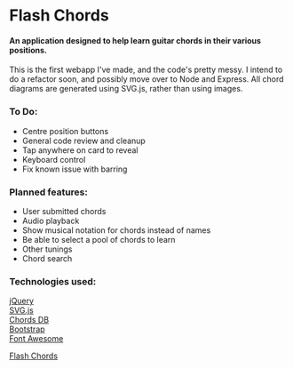 # Flash Chords

#### An application designed to help learn guitar chords in their various positions.

This is the first webapp I've made, and the code's pretty messy. I intend to do a refactor soon, and possibly move over to Node and Express.
All chord diagrams are generated using SVG.js, rather than using images.


### To Do:

- Centre position buttons
- General code review and cleanup
- Tap anywhere on card to reveal
- Keyboard control
- Fix known issue with barring

### Planned features:

- User submitted chords
- Audio playback
- Show musical notation for chords instead of names
- Be able to select a pool of chords to learn
- Other tunings
- Chord search

### Technologies used:

[jQuery](https://jquery.com/)  
[SVG.js](http://svgjs.com)  
[Chords DB](https://github.com/tombatossals/chord-db)  
[Bootstrap](http://getbootstrap.com/)  
[Font Awesome](http://fontawesome.io/)  

[Flash Chords](https://flatcap-monty.github.io/flash_chords)
